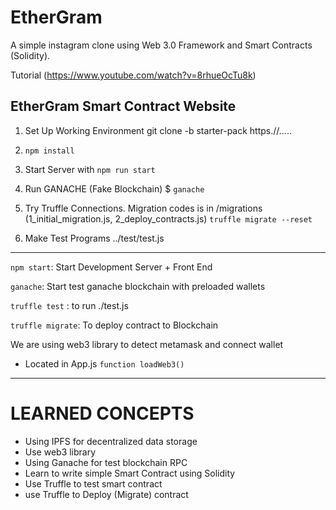 # EtherGram
A simple instagram clone using Web 3.0 Framework and Smart Contracts (Solidity). 

Tutorial (https://www.youtube.com/watch?v=8rhueOcTu8k)
## EtherGram Smart Contract Website
1. Set Up Working Environment
git clone -b starter-pack https.//.....

2. `npm install`

3. Start Server with
`npm run start`

4. Run GANACHE (Fake Blockchain)
$ `ganache`

4. Try Truffle Connections. Migration codes is in /migrations (1_initial_migration.js, 2_deploy_contracts.js)
`truffle migrate --reset`

5. Make Test Programs
../test/test.js

-------------------------------

`npm start`: Start Development Server + Front End

`ganache`: Start test ganache blockchain with preloaded wallets

`truffle test` : to run ./test.js

`truffle migrate`: To deploy contract to Blockchain

We are using web3 library to detect metamask and connect wallet
- Located in App.js `function loadWeb3()`



----------------------------------
# LEARNED CONCEPTS

- Using IPFS for decentralized data storage
- Use web3 library
- Using Ganache for test blockchain RPC
- Learn to write simple Smart Contract using Solidity
- Use Truffle to test smart contract 
- use Truffle to Deploy (Migrate) contract